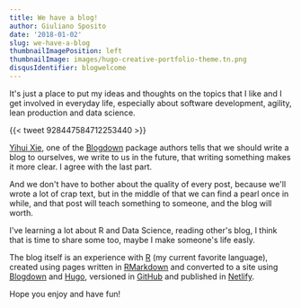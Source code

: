 ```yaml
---
title: We have a blog!
author: Giuliano Sposito
date: '2018-01-02'
slug: we-have-a-blog
thumbnailImagePosition: left
thumbnailImage: images/hugo-creative-portfolio-theme.tn.png
disqusIdentifier: blogwelcome
---
```


It's just a place to put my ideas and thoughts on the topics that I like and I get involved in everyday life, especially about software development, agility, lean production and data science.

{{< tweet 928447584712253440 >}}

[Yihui Xie](http://www.twitter.com/), one of the [Blogdown](https://bookdown.org/yihui/blogdown/) package authors tells that we should write a blog to ourselves, we write to us in the future, that writing something makes it more clear. I agree with the last part.

And we don't have to bother about the quality of every post, because we'll wrote a lot of crap text, but in the middle of that we can find a pearl once in while, and that post will teach something to someone, and the blog will worth. 

I've learning a lot about R and Data Science, reading other's blog, I think that is time to share some too, maybe I make someone's life easly.

The blog itself is an experience with [R](https://www.r-project.org/) (my current favorite language), created using pages written in [RMarkdown](http://rmarkdown.rstudio.com/) and converted to a site using [Blogdown](https://bookdown.org/yihui/blogdown/) and [Hugo](https://gohugo.io/), versioned in [GitHub](https://github.com/GiulSposito/yetanotheriteration) and published in [Netlify](http://www.netlify.com).

Hope you enjoy and have fun!
